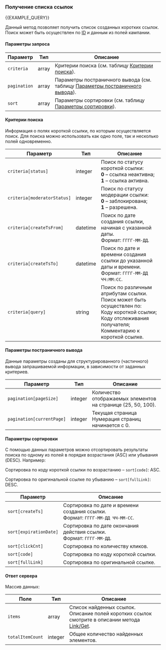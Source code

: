 ### Получение списка ссылок
{{EXAMPLE_QUERY}}

Данный метод позволяет получить список созданных коротких ссылок. Поиск может быть осуществлен по [ID](other#glossary-id) и данным из полей кампании.
#### Параметры запроса

 Параметр        | Тип     | Описание
-----------------|---------|-----------
`criteria`       | array   | Критерии поиска (см. таблицу [Критерии поиска](#list-criteria)).
`pagination`     | array   | Параметры постраничного вывода (см. таблицу [Параметры постраничного вывода](#list-pagination)).
`sort`           | array   | Параметры сортировки (см. таблицу [Параметры сортировки](#list-sort)).

#### <span data-anchor="list-criteria">Критерии поиска</span>

Информация о полях короткой ссылки, по которым осуществляется поиск. 
Для поиска можно использовать как одно поле, так и несколько полей одновременно.

 Параметр          | Тип     | Описание
-------------------|---------|-----------
`criteria[status]`           | integer | Поиск по статусу короткой ссылки:<br>**0** – ссылка неактивна;<br>**1** – ссылка активна. 
`criteria[moderatorStatus]`  | integer | Поиск по статусу модерации ссылки:<br>**0** – заблокирована;<br>**1** – разрешена.
`criteria[createTsFrom]`     | datetime | Поиск по дате создания ссылки, начиная с указанной даты.<br>Формат: `ГГГГ-ММ-ДД`.
`criteria[createTsTo]`       | datetime | Поиск по дате и времени создания ссылки до указанной даты и времени.<br>Формат: `ГГГГ-ММ-ДД ЧЧ:ММ:СС`.
`criteria[query]`            | string | Поиск по различным атрибутам ссылки.<br>Поиск может быть осуществлен по:<br>Коду короткой ссылки;<br>Коду отслеживания получателя;<br>Комментарию к короткой ссылке.

#### <span data-anchor="list-pagination">Параметры постраничного вывода</span>

Данные параметры созданы для структурированного (частичного) вывода запрашиваемой информации, в зависимости от заданных критериев.

 Параметр          | Тип     | Описание
-------------------|---------|-----------
`pagination[pageSize]`         | integer | Количество отображаемых элементов на странице (25, 50, 100).
`pagination[currentPage]`      | integer | Текущая страница <br>Нумерация страниц начинается с 0.

#### <span data-anchor="list-sort">Параметры сортировки</span>

С помощью данных параметров можно отсортировать результаты поиска по одному из полей в порядке возрастания (ASC) или убывания (DESC). 
Например: 

Сортировка по коду короткой ссылки по возрастанию – `sort[code]`: ASC.

Сортировка по оригинальной ссылке по убыванию – `sort[fullLink]`: DESC.

 Параметр          | Описание
-------------------|-----------
`sort[createTs]`               | Сортировка по дате и времени создания ссылки.<br>Формат: `ГГГГ-ММ-ДД ЧЧ-ММ-СС`.
`sort[expirationDate]`           | Сортировка по дате окончания действия ссылки.<br>Формат: `ГГГГ-ММ-ДД`.
`sort[clickCnt]`  | Сортировка по количеству кликов.
`sort[code]`         | Сортировка по коду короткой ссылки.
`sort[fullLink]`   | Сортировка по оригинальной ссылке.


#### Ответ сервера

Массив данных:

 Поле            | Тип     | Описание
-----------------|---------|-----------
`items`          | array   | Список найденных ссылок.<br>Описание полей коротких ссылок смотрите в описании метода [Link/Get](../../api-docs/link#Get).
`totalItemCount` | integer | Общее количество найденных элементов.
